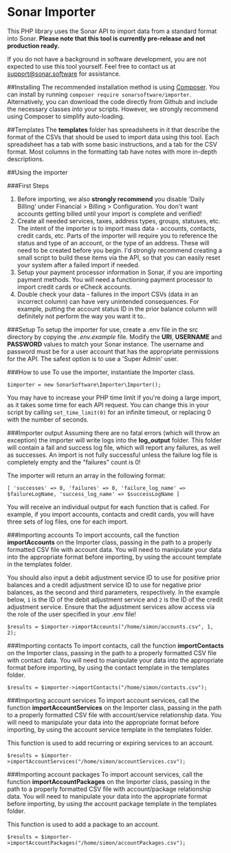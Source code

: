 # Sonar Importer
This PHP library uses the Sonar API to import data from a standard format into Sonar. **Please note that this tool is currently pre-release and not production ready.**

If you do not have a background in software development, you are not expected to use this tool yourself. Feel free to contact us at support@sonar.software for assistance.

##Installing
The recommended installation method is using [Composer](https://getcomposer.org "Composer"). You can install by running `composer require sonarsoftware/importer`. Alternatively, you can download the code directly from Github and include the necessary classes into your scripts.
However, we strongly recommend using Composer to simplify auto-loading.

##Templates
The **templates** folder has spreadsheets in it that describe the format of the CSVs that should be used to import data using this tool. Each spreadsheet has a tab with some basic instructions, and a tab for the CSV format. Most columns in the
formatting tab have notes with more in-depth descriptions.

##Using the importer

###First Steps

1. Before importing, we also **strongly recommend** you disable 'Daily Billing' under Financial > Billing > Configuration. You don't want accounts getting billed until your import is complete and verified!
2. Create all needed services, taxes, address types, groups, statuses, etc. The intent of the importer is to import mass data - accounts, contacts, credit cards, etc. Parts of the importer will require you to reference the status and type of an account, or the type of an address. These will need to be created before you begin. I'd strongly recommend creating a small script to build these items via the API, so that you can easily reset your system after a failed import if needed.
3. Setup your payment processor information in Sonar, if you are importing payment methods. You will need a functioning payment processor to import credit cards or eCheck accounts.
4. Double check your data - failures in the import CSVs (data in an incorrect column) can have very unintended consequences. For example, putting the account status ID in the prior balance column will definitely not perform the way you want it to..


###Setup
To setup the importer for use, create a .env file in the src directory by copying the *.env.example* file. Modify the **URI**, **USERNAME** and **PASSWORD** values to match your Sonar instance. The username and password must be for a user account
that has the appropriate permissions for the API. The safest option is to use a 'Super Admin' user.

###How to use
To use the importer, instantiate the Importer class.

`$importer = new SonarSoftware\Importer\Importer();`

You may have to increase your PHP time limit if you're doing a large import, as it takes some time for each API request. You can change this in your script by calling `set_time_limit(0)` for an infinite timeout, or replacing 0 with the number of seconds.

###Importer output
Assuming there are no fatal errors (which will throw an exception) the importer will write logs into the **log_output** folder. This folder will contain a fail and success log file, which will report any failures, as well as successes. An import is
not fully successful unless the failure log file is completely empty and the "failures" count is 0!

The importer will return an array in the following format:

`[
     'successes' => 0,
     'failures' => 0,
     'failure_log_name' => $failureLogName,
     'success_log_name' => $successLogName
]`

You will receive an individual output for each function that is called. For example, if you import accounts, contacts and credit cards, you will have three sets of log files, one for each import.

###Importing accounts
To import accounts, call the function **importAccounts** on the Importer class, passing in the path to a properly formatted CSV file with account data. You will need to manipulate your data into the appropriate format before importing, by using the account template in the templates folder.

You should also input a debit adjustment service ID to use for positive prior balances and a credit adjustment service ID to use for negative prior balances, as the second and third parameters, respectively. In the example below, `1` is the ID of the debit adjustment service and `2` is the ID of the credit adjustment service. Ensure that the adjustment services allow access via the role of the user specified in your .env file!

`$results = $importer->importAccounts("/home/simon/accounts.csv", 1, 2);`

###Importing contacts
To import contacts, call the function **importContacts** on the Importer class, passing in the path to a properly formatted CSV file with contact data. You will need to manipulate your data into the appropriate format before importing, by using the contact template in the templates folder.

`$results = $importer->importContacts("/home/simon/contacts.csv");`

###Importing account services
To import account services, call the function **importAccountServices** on the Importer class, passing in the path to a properly formatted CSV file with account/service relationship data. You will need to manipulate your data into the appropriate format before importing, by using the account service template in the templates folder.

This function is used to add recurring or expiring services to an account.

`$results = $importer->importAccountServices("/home/simon/accountServices.csv");`

###Importing account packages
To import account services, call the function **importAccountPackages** on the Importer class, passing in the path to a properly formatted CSV file with account/package relationship data. You will need to manipulate your data into the appropriate format before importing, by using the account package template in the templates folder.

This function is used to add a package to an account.

`$results = $importer->importAccountPackages("/home/simon/accountPackages.csv");`